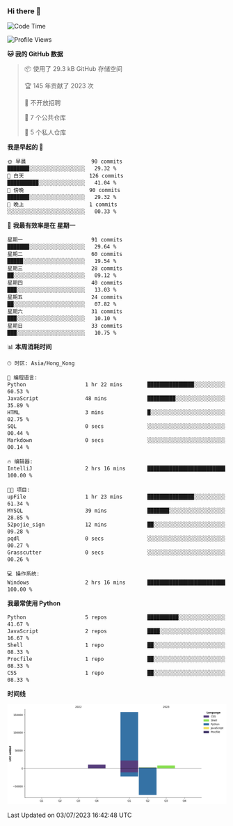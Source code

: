 ### Hi there 👋

<!--
**Mrzqd/Mrzqd** is a ✨ _special_ ✨ repository because its `README.md` (this file) appears on your GitHub profile.

Here are some ideas to get you started:

- 🔭 I’m currently working on ...
- 🌱 I’m currently learning ...
- 👯 I’m looking to collaborate on ...
- 🤔 I’m looking for help with ...
- 💬 Ask me about ...
- 📫 How to reach me: ...
- 😄 Pronouns: ...
- ⚡ Fun fact: ...
-->
<!--START_SECTION:waka-->
![Code Time](http://img.shields.io/badge/Code%20Time-111%20hrs%2038%20mins-blue)

![Profile Views](http://img.shields.io/badge/%E4%B8%AA%E4%BA%BA%E8%B5%84%E6%96%99%E8%A7%82%E7%9C%8B%E6%AC%A1%E6%95%B0-2-blue)

**🐱 我的 GitHub 数据** 

> 📦  使用了 29.3 kB GitHub 存储空间 
 > 
> 🏆 145 年贡献了 2023 次
 > 
> 🚫 不开放招聘
 > 
> 📜 7 个公共仓库 
 > 
> 🔑 5 个私人仓库 
 > 
**我是早起的 🐤** 

```text
🌞 早晨                     90 commits          ███████░░░░░░░░░░░░░░░░░░   29.32 % 
🌆 白天                     126 commits         ██████████░░░░░░░░░░░░░░░   41.04 % 
🌃 傍晚                     90 commits          ███████░░░░░░░░░░░░░░░░░░   29.32 % 
🌙 晚上                     1 commits           ░░░░░░░░░░░░░░░░░░░░░░░░░   00.33 % 
```
📅 **我最有效率是在 星期一** 

```text
星期一                      91 commits          ███████░░░░░░░░░░░░░░░░░░   29.64 % 
星期二                      60 commits          █████░░░░░░░░░░░░░░░░░░░░   19.54 % 
星期三                      28 commits          ██░░░░░░░░░░░░░░░░░░░░░░░   09.12 % 
星期四                      40 commits          ███░░░░░░░░░░░░░░░░░░░░░░   13.03 % 
星期五                      24 commits          ██░░░░░░░░░░░░░░░░░░░░░░░   07.82 % 
星期六                      31 commits          ███░░░░░░░░░░░░░░░░░░░░░░   10.10 % 
星期日                      33 commits          ███░░░░░░░░░░░░░░░░░░░░░░   10.75 % 
```


📊 **本周消耗时间** 

```text
🕑︎ 时区: Asia/Hong_Kong

💬 编程语言: 
Python                   1 hr 22 mins        ███████████████░░░░░░░░░░   60.53 % 
JavaScript               48 mins             █████████░░░░░░░░░░░░░░░░   35.89 % 
HTML                     3 mins              █░░░░░░░░░░░░░░░░░░░░░░░░   02.75 % 
SQL                      0 secs              ░░░░░░░░░░░░░░░░░░░░░░░░░   00.44 % 
Markdown                 0 secs              ░░░░░░░░░░░░░░░░░░░░░░░░░   00.14 % 

🔥 编辑器: 
IntelliJ                 2 hrs 16 mins       █████████████████████████   100.00 % 

🐱‍💻 项目: 
upFile                   1 hr 23 mins        ███████████████░░░░░░░░░░   61.34 % 
MYSQL                    39 mins             ███████░░░░░░░░░░░░░░░░░░   28.85 % 
52pojie_sign             12 mins             ██░░░░░░░░░░░░░░░░░░░░░░░   09.28 % 
pqdl                     0 secs              ░░░░░░░░░░░░░░░░░░░░░░░░░   00.27 % 
Grasscutter              0 secs              ░░░░░░░░░░░░░░░░░░░░░░░░░   00.26 % 

💻 操作系统: 
Windows                  2 hrs 16 mins       █████████████████████████   100.00 % 
```

**我最常使用 Python** 

```text
Python                   5 repos             ██████████░░░░░░░░░░░░░░░   41.67 % 
JavaScript               2 repos             ████░░░░░░░░░░░░░░░░░░░░░   16.67 % 
Shell                    1 repo              ██░░░░░░░░░░░░░░░░░░░░░░░   08.33 % 
Procfile                 1 repo              ██░░░░░░░░░░░░░░░░░░░░░░░   08.33 % 
CSS                      1 repo              ██░░░░░░░░░░░░░░░░░░░░░░░   08.33 % 
```



**时间线**

![Lines of Code chart](https://raw.githubusercontent.com/Mrzqd/Mrzqd/main/assets/bar_graph.png)


 Last Updated on 03/07/2023 16:42:48 UTC
<!--END_SECTION:waka-->
